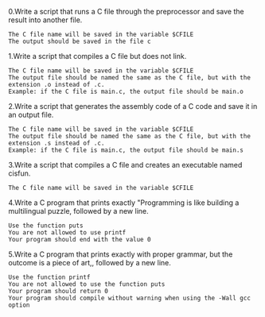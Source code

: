 0.Write a script that runs a C file through the preprocessor and save the result into another file.

	The C file name will be saved in the variable $CFILE
	The output should be saved in the file c
1.Write a script that compiles a C file but does not link.

	The C file name will be saved in the variable $CFILE
	The output file should be named the same as the C file, but with the extension .o instead of .c.
	Example: if the C file is main.c, the output file should be main.o
2.Write a script that generates the assembly code of a C code and save it in an output file.

	The C file name will be saved in the variable $CFILE
	The output file should be named the same as the C file, but with the extension .s instead of .c.
	Example: if the C file is main.c, the output file should be main.s
3.Write a script that compiles a C file and creates an executable named cisfun.

	The C file name will be saved in the variable $CFILE
4.Write a C program that prints exactly "Programming is like building a multilingual puzzle, followed by a new line.

	Use the function puts
	You are not allowed to use printf
	Your program should end with the value 0
5.Write a C program that prints exactly with proper grammar, but the outcome is a piece of art,, followed by a new line.

	Use the function printf
	You are not allowed to use the function puts
	Your program should return 0
	Your program should compile without warning when using the -Wall gcc option
